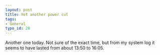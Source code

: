 ```yaml
---
layout: post
title: Yet another power cut
tags:
- General
typo_id: 28
---
```

Another one today.  Not sure of the exact time, but from my system log it seems to have lasted from about 13:50 to 16:05.
